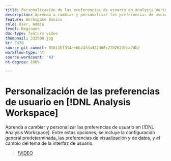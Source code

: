 ```yaml
---
title: Personalización de las preferencias de usuario en Analysis Workspace
description: Aprenda a cambiar y personalizar las preferencias de usuario en Analysis Workspace
feature: Workspace Basics
role: User, Admin
level: Beginner
doc-type: feature video
thumbnail: 332600.jpg
kt: 7478
source-git-commit: 01812bf314ee0ba4fda322d08c27b282dfca7db2
workflow-type: ht
source-wordcount: '43'
ht-degree: 100%

---
```



# Personalización de las preferencias de usuario en [!DNL Analysis Workspace]

Aprenda a cambiar y personalizar las preferencias de usuario en [!DNL Analysis Workspace]. Entre estas opciones, se incluye la configuración general predeterminada, las preferencias de visualización y de datos, y el cambio del tema de la interfaz de usuario.

>[!VIDEO](https://video.tv.adobe.com/v/332600/?quality=12&learn=on)
